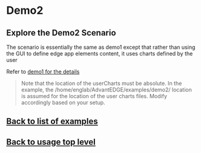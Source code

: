 # Demo2 

## Explore the Demo2 Scenario
The scenario is essentially the same as demo1 except that rather than using the GUI to define edge app elements content, it uses charts defined by the user

Refer to [demo1 for the details](../demo1/README.md)

> Note that the location of the userCharts must be absolute. In the example, the /home/englab/AdvantEDGE/examples/demo2/ location is assumed for the location of the user charts files. Modify accordingly based on your setup.
 
## [Back to list of examples](../README.md)
## [Back to usage top level](../../docs/use.md)
